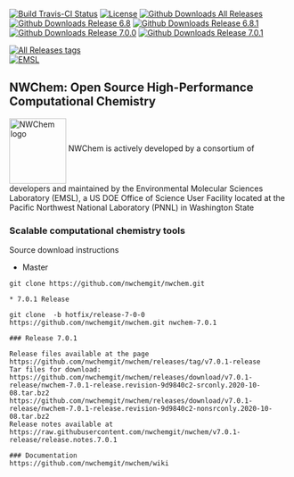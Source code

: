  



[![Build Travis-CI Status](https://img.shields.io/travis/nwchemgit/nwchem.svg)](https://travis-ci.org/nwchemgit/nwchem/builds)
[![License](https://img.shields.io/badge/license-ECL2-blue.svg)](https://raw.githubusercontent.com/nwchemgit/nwchem/master/LICENSE.md)
[![Github Downloads All Releases](https://img.shields.io/github/downloads/nwchemgit/nwchem/total.svg)](https://github.com/nwchemgit/nwchem/releases)
[![Github Downloads Release 6.8](https://img.shields.io/github/downloads/nwchemgit/nwchem/v6.8-release/total.svg)](https://github.com/nwchemgit/nwchem/releases/tag/v6.8-release)
[![Github Downloads Release 6.8.1](https://img.shields.io/github/downloads/nwchemgit/nwchem/6.8.1-release/total.svg)](https://github.com/nwchemgit/nwchem/releases/tag/6.8.1-release)
[![Github Downloads Release 7.0.0](https://img.shields.io/github/downloads/nwchemgit/nwchem/v7.0.0-release/total.svg)](https://github.com/nwchemgit/nwchem/releases/tag/v7.0.0-release)
[![Github Downloads Release 7.0.1](https://img.shields.io/github/downloads/nwchemgit/nwchem/v7.0.1-release/total.svg)](https://github.com/nwchemgit/nwchem/releases/tag/v7.0.1-release)


[![All Releases tags](https://img.shields.io/github/release/nwchemgit/nwchem/all.svg)](https://github.com/nwchemgit/nwchem/releases)  
[![EMSL](https://rawgit.com/nwchemgit/nwchem/master/contrib/git.nwchem/emsl_logo2.svg)](https://www.emsl.pnl.gov)
 
## NWChem: Open Source High-Performance Computational Chemistry
<img alt="NWChem logo" src="https://raw.githubusercontent.com/nwchemgit/nwchem/master/contrib/git.nwchem/MS3_logo_cropped.png" align=middle width="102pt" height="117pt"/>  
NWChem is actively developed by a consortium of developers and maintained by the Environmental Molecular Sciences Laboratory (EMSL), a US DOE Office of Science User Facility
located at the Pacific Northwest National Laboratory (PNNL) in Washington State

### Scalable computational chemistry tools

Source download instructions

* Master
```
git clone https://github.com/nwchemgit/nwchem.git

* 7.0.1 Release

git clone  -b hotfix/release-7-0-0 https://github.com/nwchemgit/nwchem.git nwchem-7.0.1

### Release 7.0.1

Release files available at the page  
https://github.com/nwchemgit/nwchem/releases/tag/v7.0.1-release  
Tar files for download:  
https://github.com/nwchemgit/nwchem/releases/download/v7.0.1-release/nwchem-7.0.1-release.revision-9d9840c2-srconly.2020-10-08.tar.bz2  
https://github.com/nwchemgit/nwchem/releases/download/v7.0.1-release/nwchem-7.0.1-release.revision-9d9840c2-nonsrconly.2020-10-08.tar.bz2  
Release notes available at  
https://raw.githubusercontent.com/nwchemgit/nwchem/v7.0.1-release/release.notes.7.0.1

### Documentation
https://github.com/nwchemgit/nwchem/wiki
